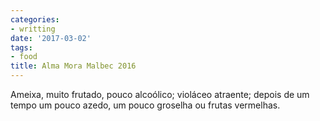 ```yaml
---
categories:
- writting
date: '2017-03-02'
tags:
- food
title: Alma Mora Malbec 2016
---
```


Ameixa, muito frutado, pouco alcoólico; violáceo atraente; depois de um tempo um pouco azedo, um pouco groselha ou frutas vermelhas.